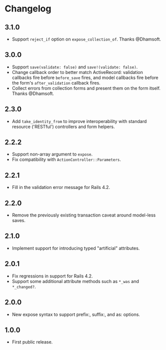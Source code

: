 Changelog
=========

3.1.0
-----
* Support `reject_if` option on `expose_collection_of`.  Thanks @Dhamsoft.

3.0.0
-----
* Support `save(validate: false)` and `save!(validate: false)`.
* Change callback order to better match ActiveRecord: validation callbacks fire before `before_save` fires, and model callbacks fire before the form's `after_validation` callback fires.
* Collect errors from collection forms and present them on the form itself.  Thanks @Dhamsoft.

2.3.0
-----
* Add `take_identity_from` to improve interoperability with standard resource ('RESTful') controllers and form helpers.

2.2.2
-----
* Support non-array argument to `expose`.
* Fix compatibility with `ActionController::Parameters`.

2.2.1
-----
* Fill in the validation error message for Rails 4.2.

2.2.0
-----
* Remove the previously existing transaction caveat around model-less saves.

2.1.0
-----
* Implement support for introducing typed "artificial" attributes.

2.0.1
-----
* Fix regressions in support for Rails 4.2.
* Support some additional attribute methods such as `*_was` and `*_changed?`.

2.0.0
-----
* New expose syntax to support prefix:, suffix:, and as: options.

1.0.0
-----
* First public release.
